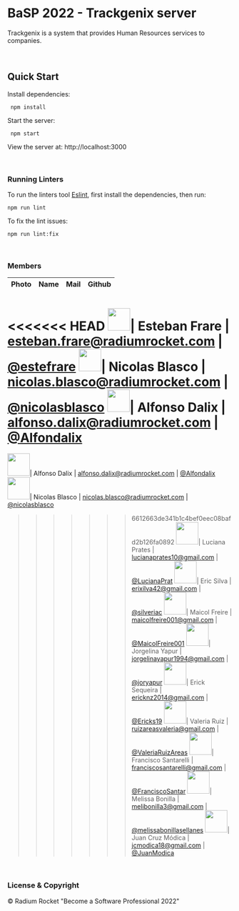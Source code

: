 # BaSP 2022 - Trackgenix server

Trackgenix is a system that provides Human Resources services to companies.

<br>

## Quick Start

Install dependencies:

```console
 npm install
```

Start the server:

```console
 npm start
```

 View the server at: http://localhost:3000

<br>

 ### Running Linters

To run the linters tool [Eslint](https://eslint.org/), first install the dependencies, then run:

```console
npm run lint
```

To fix the lint issues:

```console
npm run lint:fix
```

<br>

### Members
|Photo | Name  | Mail | Github
| :-----: | :-----: | :-----: | :-----: |
<<<<<<< HEAD
<img src="https://avatars.githubusercontent.com/u/20587232?v=4" height="50" width="50">| Esteban Frare | esteban.frare@radiumrocket.com | [@estefrare](https://github.com/estefrare)
<img src="https://avatars.githubusercontent.com/u/90566262?v=4" height="50" width="50">| Nicolas Blasco | nicolas.blasco@radiumrocket.com | [@nicolasblasco](https://github.com/silveriac)
<img src="https://avatars.githubusercontent.com/u/50084031?v=4" height="50" width="50">| Alfonso Dalix | alfonso.dalix@radiumrocket.com | [@Alfondalix](https://github.com/silveriac)
=======
<img src="https://avatars.githubusercontent.com/u/50084031?v=4" height="50" width="50">| Alfonso Dalix | alfonso.dalix@radiumrocket.com | [@Alfondalix](https://github.com/silveriac)
<img src="https://avatars.githubusercontent.com/u/90566262?v=4" height="50" width="50">| Nicolas Blasco | nicolas.blasco@radiumrocket.com | [@nicolasblasco](https://github.com/silveriac)
>>>>>>> 6612663de341b1c4bef0eec08bafd2b126fa0892
<img src="https://avatars.githubusercontent.com/u/54073006?v=4" height="50" width="50">| Luciana Prates | lucianaprates10@gmail.com | [@LucianaPrat](https://github.com/LucianaPrat)
<img src="https://avatars.githubusercontent.com/u/85782460?v=4" height="50" width="50">| Eric Silva | erixilva42@gmail.com | [@silveriac](https://github.com/silveriac)
<img src="https://avatars.githubusercontent.com/u/111021258?v=4" height="50" width="50">| Maicol Freire | maicolfreire001@gmail.com | [@MaicolFreire001](https://github.com/silveriac)
<img src="https://avatars.githubusercontent.com/u/109431369?s=400&u=8631e5704e3d2d5c60730994489f03d4689598a6&v=4" height="50" width="50">| Jorgelina Yapur | jorgelinayapur1994@gmail.com | [@joryapur](https://github.com/silveriac)
<img src="https://avatars.githubusercontent.com/u/111031613?v=4" height="50" width="50">| Erick Sequeira | ericknz2014@gmail.com | [@Ericks19](https://github.com/silveriac)
<img src="https://avatars.githubusercontent.com/u/111010979?v=4" height="50" width="50">| Valeria Ruiz | ruizareasvaleria@gmail.com | [@ValeriaRuizAreas](https://github.com/silveriac)
<img src="https://avatars.githubusercontent.com/u/62116634?v=4" height="50" width="50">| Francisco Santarelli | franciscosantarelli@gmail.com | [@FranciscoSantar](https://github.com/silveriac)
<img src="https://avatars.githubusercontent.com/u/68981016?v=4" height="50" width="50">| Melissa Bonilla | melibonilla3@gmail.com | [@melissabonillasellanes](https://github.com/silveriac)
<img src="https://avatars.githubusercontent.com/u/99807309?v=4" height="50" width="50">| Juan Cruz Módica | jcmodica18@gmail.com | [@JuanModica](https://github.com/silveriac)



<br>

### License & Copyright

© Radium Rocket "Become a Software Professional 2022"